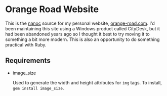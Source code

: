 # Orange Road Website #

This is the [nanoc](http://nanoc.stoneship.org/) source for my personal website, [orange-road.com](http://www.orange-road.com/). I'd been maintaining this site using a Windows product called CityDesk, but it had been abandoned years ago so I thought it best to try moving it to something a bit more modern. This is also an opportunity to do something practical with Ruby.

## Requirements

* image_size

	Used to generate the width and height attributes for `img` tags. To install, `gem install image_size`.
